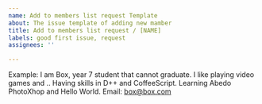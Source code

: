 ```yaml
---
name: Add to members list request Template
about: The issue template of adding new mamber
title: Add to members list request / [NAME]
labels: good first issue, request
assignees: ''

---
```


Example:
I am Box, year 7 student that cannot graduate.
I like playing video games and ..
Having skills in D++ and CoffeeScript. 
Learning Abedo PhotoXhop and Hello World.
Email: box@box.com
